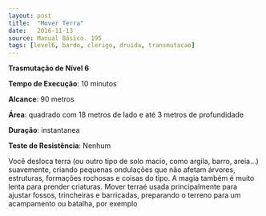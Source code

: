 ```yaml
---
layout: post
title:  "Mover Terra"
date:   2016-11-13
source: Manual Básico. 195
tags: [level6, bardo, clerigo, druida, transmutacao]
---
```


**Trasmutação de Nível 6**

**Tempo de Execução**: 10 minutos

**Alcance**: 90 metros

**Área**: quadrado com 18 metros de lado e até 3 metros de profundidade

**Duração**: instantanea

**Teste de Resistência**: Nenhum

Você desloca terra (ou outro tipo de solo macio, como argila, barro, areia...) suavemente, criando pequenas ondulações que não afetam árvores, estruturas, formações rochosas e coisas do tipo. A magia também é muito lenta para prender criaturas. Mover terraé usada principalmente para ajustar fossos, trincheiras 
e barricadas, preparando o terreno para um acampamento ou batalha, por exemplo